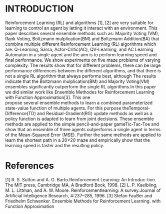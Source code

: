 
# INTRODUCTION 

Reinforcement Learning (RL) and  algorithms [1],  [2] are very suitable for learning to control an agent by letting it interact with  an  environment. 
This paper describes several ensemble methods such as: Majority Voting (VM), Rank Voting, Boltzmann mulplication(BM) and Boltzmann Addition(BA) 
that combine multiple different Reinforcement Learning (RL) algorithms which are: Q-Learning, Sarsa, Actor-Critic(AC), QV-Learning, and AC Learning Automaton
in a single agent and the aim is to perform learning speed and final performance. We show  experiments on five maze problems of varying complexity.
The results show that for different problems, there can be large performance differences between the different algorithms, and that  there  is  not  a  single 
RL  algorithm  that  always  performs best, although The results indicate that the Boltzmann mulplication(BM) and Majority Voting(VM) ensembles significantly
outperform the single RL algorithms.In this paper we did similar work like Ensemble Methodes for Reinforcement Learning with Function Approximation[3]. This one  
propose several ensemble methods to learn a combined parameterized state-value function of multiple agents. For this purpose theTemporal-Difference(TD) and 
Residual-Gradient(RG) update methods as well as a policy function is adapted to learn from joint decisions. These ensemble methods are applied to the simple 
pencil-and-paper gameTic-Tac-Toe and show that an ensemble of three agents outperforms a single agent in terms of the Mean-Squared Error (MSE). Further the same 
methods are applied  to learn the shortest path in a 20×20 maze and empirically show that the learning speed is faster and the resulting policy. 


# References

[1]  R. S. Sutton and A. G. Barto.Reinforcement Learning: An Introduc-tion.  The MIT press, Cambridge MA, A Bradford Book, 1998.
[2]  L.  P.  Kaelbling,  M.  L.  Littman,  and  A.  W.  Moore.   Reinforcementlearning: A survey.Journal of Artificial Intelligence Research, 4:237–285, 1996.
[3]  Stefan FauBer and Friedhelm Schwenker. Ensemble Methods for Reinforcement Learning. with Function Approximation
